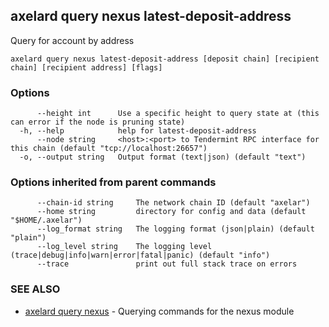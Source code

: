 ## axelard query nexus latest-deposit-address

Query for account by address

```
axelard query nexus latest-deposit-address [deposit chain] [recipient chain] [recipient address] [flags]
```

### Options

```
      --height int      Use a specific height to query state at (this can error if the node is pruning state)
  -h, --help            help for latest-deposit-address
      --node string     <host>:<port> to Tendermint RPC interface for this chain (default "tcp://localhost:26657")
  -o, --output string   Output format (text|json) (default "text")
```

### Options inherited from parent commands

```
      --chain-id string     The network chain ID (default "axelar")
      --home string         directory for config and data (default "$HOME/.axelar")
      --log_format string   The logging format (json|plain) (default "plain")
      --log_level string    The logging level (trace|debug|info|warn|error|fatal|panic) (default "info")
      --trace               print out full stack trace on errors
```

### SEE ALSO

* [axelard query nexus](axelard_query_nexus.md)	 - Querying commands for the nexus module

